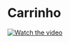 # Carrinho

[![Watch the video](https://i.imgur.com/vKb2F1B.png)](https://drive.google.com/file/d/1tdOiUgz29ITsLxgMFkQOcASZlHBYiezw/view?usp=sharing)
